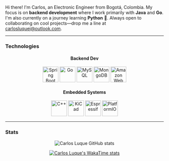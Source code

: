 Hi there! I'm Carlos, an Electronic Engineer from Bogotá, Colombia. My focus is on **backend development** where I work primarily with **Java** and **Go**. I'm also currently on a journey learning **Python** 🐍. Always open to collaborating on cool projects—drop me a line at [carlosluquej@outlook.com](mailto:carlosluquej@outlook.com).

---

### Technologies

<h4 align="center">Backend Dev</h4>

<div align="center">
	<img height="50" width="50" src="https://cdn.simpleicons.org/springboot/6DB33F" alt="Spring Boot" title="Spring Boot"/>
    <img height="50" width="50" src="https://cdn.jsdelivr.net/gh/devicons/devicon@latest/icons/go/go-original.svg" alt="Go" title="Go" />
	<img height="50" width="50" src="https://cdn.simpleicons.org/mysql/4479A1" alt="MySQL" title="MySQL"/>
	<img height="50" width="50" src="https://cdn.simpleicons.org/mongodb/47A248" alt="MongoDB" title="MongoDB"/>
	<img height="50" width="50" src="https://cdn.jsdelivr.net/gh/devicons/devicon@latest/icons/amazonwebservices/amazonwebservices-plain-wordmark.svg" alt="Amazon Web Services" title="Amazon Web Services"/>
</div>

<h4 align="center">Embedded Systems</h4>

<div align="center">
	<img height="50" width="50" src="https://cdn.simpleicons.org/cplusplus/00599C" alt="C++" title="C++"/>
	<img height="50" width="50" src="https://cdn.simpleicons.org/kicad/314CB0" alt="KiCad" title="KiCad"/>
	<img height="50" width="50" src="https://cdn.simpleicons.org/espressif/E7352C" alt="Espressif" title="Espressif"/>
	<img height="50" width="50" src="https://cdn.simpleicons.org/platformio/F5822A" alt="PlatformIO" title="PlatformIO"/>
</div>

---

### Stats
<div align=center>
  
  ![Carlos Luque GitHub stats](https://github-readme-stats.vercel.app/api?username=carlosluquec&show_icons=true&rank_icon=github&hide=stars,issues&theme=one_dark_pro&hide_border=true&include_all_commits=true) 


[![Carlos Luque's WakaTime stats](https://github-readme-stats.vercel.app/api/wakatime?username=carlosluquec&theme=one_dark_pro&hide_border=true&layout=default)](https://github.com/anuraghazra/github-readme-stats)


</div>
